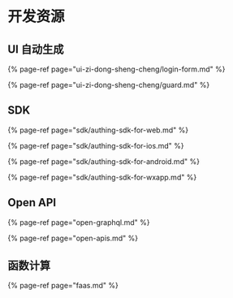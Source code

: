 # 开发资源

## UI 自动生成

{% page-ref page="ui-zi-dong-sheng-cheng/login-form.md" %}

{% page-ref page="ui-zi-dong-sheng-cheng/guard.md" %}

## SDK

{% page-ref page="sdk/authing-sdk-for-web.md" %}

{% page-ref page="sdk/authing-sdk-for-ios.md" %}

{% page-ref page="sdk/authing-sdk-for-android.md" %}

{% page-ref page="sdk/authing-sdk-for-wxapp.md" %}

## Open API

{% page-ref page="open-graphql.md" %}

{% page-ref page="open-apis.md" %}

## 函数计算

{% page-ref page="faas.md" %}

